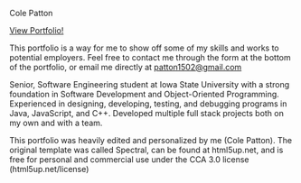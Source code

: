 Cole Patton

<a href="https://coledpatton.github.io">View Portfolio!</a>

This portfolio is a way for me to show off some of my skills and works to potential employers. Feel free to contact me through the form at the bottom of the portfolio, or email me directly at patton1502@gmail.com

Senior, Software Engineering student at Iowa State University with a strong foundation in Software Development and Object-Oriented Programming. Experienced in designing, developing, testing, and debugging programs in Java, JavaScript, and C++. Developed multiple full stack projects both on my own and with a team.

This portfolio was heavily edited and personalized by me (Cole Patton). The original template was called Spectral, can be found at html5up.net, and is free for personal and commercial use under the CCA 3.0 license (html5up.net/license)
